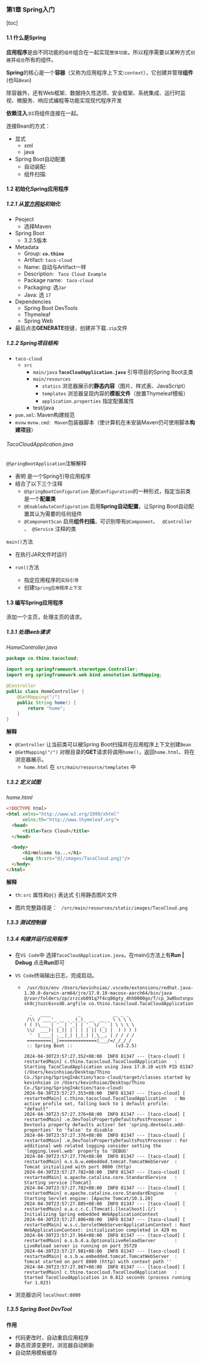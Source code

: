 ### 第1章 Spring入门

[toc]

#### 1.1 什么是Spring

**应用程序**是由不同功能的`组件`组合在一起实现`整体功能`，所以程序需要以某种方式`创建`并`组合`所有的组件。



**Spring**的核心是一个**容器**（又称为应用程序上下文:`context`），它创建并管理**组件**(也叫`Bean`)

除容器外，还有Web框架、数据持久性选项、安全框架、系统集成、运行时监视、微服务、响应式编程等功能实现现代程序开发

**依赖注入**:`DI`将组件连接在一起。

连接Bean的方式：

* 显式
  * xml
  * java
* Spring Boot自动配置
  * 自动装配: 
  * 组件扫描: 



#### 1.2 初始化Spring应用程序

##### 1.2.1 从[官方网站](https://start.spring.io/)初始化

* Peoject
  * 选择Maven
* Spring Boot
  * 3.2.5版本
* Metadata
  * Group: **`co.thino`**
  * Artifact: `taco-cloud`
  * Name: 自动与Artifact一样
  * Description: ` Taco Cloud Example`
  * Package name: ` taco-cloud`
  * Packaging:  选`Jar`
  * Java: 选 `17`
* Dependencies
  * Spring Boot DevTools
  * Thymeleaf
  * Spring Web
* 最后点击**GENERATE**按键，创建并下载`.zip`文件

##### 1.2.2 Spring项目结构

* `taco-cloud`
  * `src`
    * `main/java`  **`TacoCloudApplication.java`** 引导项目的Spring Boot主类
    * `main/resources`
      * `statics` 浏览器展示的**静态内容**（图片、样式表、JavaScript）
      * `templates` 浏览器呈现内容的**模板文件**（放置Thymeleaf模板）
      * `application.properties` 指定配置属性
    * test/java
* `pom.xml`: Maven构建规范
* `mvnw`  `mvnw.cmd`: ` Maven`包装器脚本（使计算机在未安装Maven仍可使用脚本**构建项目**）



###### TacoCloudApplication.java

`@SpringBootApplication`注解解释

* 表明 是一个Spring引导应用程序
* 结合了以下三个注释
  * `@SpringBootConfiguration` 是`@Configuration`的一种形式，指定当前类是一个**配置类**
  * `@EnableAutoConfiguration` 启用**Spring自动配置**，让Spring Boot自动配置其认为需要的任何组件
  * `@ComponentScan` 启用**组件扫描**，可识别带有`@Component`、 ` @Controller` 、` @Service` 注释的类

`main()`方法

* 在执行JAR文件时运行

* `run()`方法

  * 指定应用程序的`实际引导`
  * 创建`Spring应用程序上下文`

  

#### 1.3 编写Spring应用程序

添加一个主页，处理主页的请求。

##### 1.3.1 处理web请求

*HomeController.java*

```java
package co.thino.tacocloud;

import org.springframework.stereotype.Controller;
import org.springframework.web.bind.annotation.GetMapping;

@Controller
public class HomeController {
    @GetMapping("/")
    public String home() {
        return "home";
    }
}
```

**解释**

* `@Controller` 让当前类可以被Spring Boot扫描并在应用程序上下文创建`Bean`
* `@GetMapping("/")` 对根目录的**GET**请求将调用`home()`，返回`home.html`、将在浏览器展示。
  * `home.html` 在 `src/main/resource/templates` 中

##### 1.3.2 定义试图

*home.html*

```html
<!DOCTYPE html>
<html xmlns="http://www.w3.org/1999/xhtml"
      xmlns:th="http://www.thymeleaf.org">
  <head>
      <title>Taco Cloud</title>
  </head>

  <body>
      <h1>Welcome to...</h1>
      <img th:src="@{/images/TacoCloud.png}"/>
  </body>
</html>
```

**解释**

* `th:src` 属性和`@{}` 表达式 引用静态图片文件

* 图片完整路径是： ` /src/main/resources/static/images/TacoCloud.png`

  

##### 1.3.3 测试控制器

##### 1.3.4 构建并运行应用程序

* 在`VS Code`中 选择`TacoCloudApplication.java`，在main()方法上有**Run | Debug** 点击**Run**即可

* `VS Code`终端输出日志，完成启动。

  * ```shell
     /usr/bin/env /Users/kevinhsiao/.vscode/extensions/redhat.java-1.30.0-darwin-arm64/jre/17.0.10-macosx-aarch64/bin/java @/var/folders/zp/zrzcxb091q7f4cq86gty_4hh0000gn/T/cp_3w0butxnpv
    sk9cjtuzc6snsd0.argfile co.thino.tacocloud.TacoCloudApplication 
    
      .   ____          _            __ _ _
     /\\ / ___'_ __ _ _(_)_ __  __ _ \ \ \ \
    ( ( )\___ | '_ | '_| | '_ \/ _` | \ \ \ \
     \\/  ___)| |_)| | | | | || (_| |  ) ) ) )
      '  |____| .__|_| |_|_| |_\__, | / / / /
     =========|_|==============|___/=/_/_/_/
     :: Spring Boot ::                (v3.2.5)
    
    2024-04-30T23:57:27.352+08:00  INFO 81347 --- [taco-cloud] [  restartedMain] c.thino.tacocloud.TacoCloudApplication   : Starting TacoCloudApplication using Java 17.0.10 with PID 81347 (/Users/kevinhsiao/Desktop/Thino Co./Spring/SpringInAction/taco-cloud/target/classes started by kevinhsiao in /Users/kevinhsiao/Desktop/Thino Co./Spring/SpringInAction/taco-cloud)
    2024-04-30T23:57:27.353+08:00  INFO 81347 --- [taco-cloud] [  restartedMain] c.thino.tacocloud.TacoCloudApplication   : No active profile set, falling back to 1 default profile: "default"
    2024-04-30T23:57:27.376+08:00  INFO 81347 --- [taco-cloud] [  restartedMain] .e.DevToolsPropertyDefaultsPostProcessor : Devtools property defaults active! Set 'spring.devtools.add-properties' to 'false' to disable
    2024-04-30T23:57:27.376+08:00  INFO 81347 --- [taco-cloud] [  restartedMain] .e.DevToolsPropertyDefaultsPostProcessor : For additional web related logging consider setting the 'logging.level.web' property to 'DEBUG'
    2024-04-30T23:57:27.776+08:00  INFO 81347 --- [taco-cloud] [  restartedMain] o.s.b.w.embedded.tomcat.TomcatWebServer  : Tomcat initialized with port 8080 (http)
    2024-04-30T23:57:27.782+08:00  INFO 81347 --- [taco-cloud] [  restartedMain] o.apache.catalina.core.StandardService   : Starting service [Tomcat]
    2024-04-30T23:57:27.782+08:00  INFO 81347 --- [taco-cloud] [  restartedMain] o.apache.catalina.core.StandardEngine    : Starting Servlet engine: [Apache Tomcat/10.1.20]
    2024-04-30T23:57:27.805+08:00  INFO 81347 --- [taco-cloud] [  restartedMain] o.a.c.c.C.[Tomcat].[localhost].[/]       : Initializing Spring embedded WebApplicationContext
    2024-04-30T23:57:27.806+08:00  INFO 81347 --- [taco-cloud] [  restartedMain] w.s.c.ServletWebServerApplicationContext : Root WebApplicationContext: initialization completed in 429 ms
    2024-04-30T23:57:27.964+08:00  INFO 81347 --- [taco-cloud] [  restartedMain] o.s.b.d.a.OptionalLiveReloadServer       : LiveReload server is running on port 35729
    2024-04-30T23:57:27.981+08:00  INFO 81347 --- [taco-cloud] [  restartedMain] o.s.b.w.embedded.tomcat.TomcatWebServer  : Tomcat started on port 8080 (http) with context path ''
    2024-04-30T23:57:27.987+08:00  INFO 81347 --- [taco-cloud] [  restartedMain] c.thino.tacocloud.TacoCloudApplication   : Started TacoCloudApplication in 0.812 seconds (process running for 1.023)
    ```

* 浏览器访问 `localhost:8080`



##### 1.3.5 Spring Boot DevTool

**作用**

* 代码更改时，自动重启应用程序
* 静态资源变更时，浏览器自动刷新
* 自动禁用模板缓存